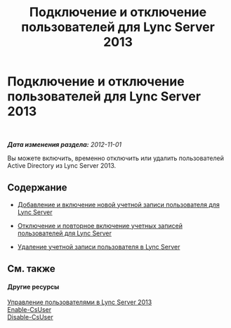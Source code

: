 ﻿---
title: Подключение и отключение пользователей для Lync Server 2013
TOCTitle: Подключение и отключение пользователей для Lync Server 2013
ms:assetid: 796ac454-58a9-41ac-80c2-3723a127d214
ms:mtpsurl: https://technet.microsoft.com/ru-ru/library/JJ688099(v=OCS.15)
ms:contentKeyID: 49888051
ms.date: 05/19/2016
mtps_version: v=OCS.15
ms.translationtype: HT
---

# Подключение и отключение пользователей для Lync Server 2013

 

_**Дата изменения раздела:** 2012-11-01_

Вы можете включить, временно отключить или удалить пользователей Active Directory из Lync Server 2013.

## Содержание

  - [Добавление и включение новой учетной записи пользователя для Lync Server](lync-server-2013-add-and-enable-user-account-for-lync-server.md)

  - [Отключение и повторное включение учетных записей пользователей для Lync Server](lync-server-2013-disable-or-re-enable-user-account-for-lync-server.md)

  - [Удаление учетной записи пользователя в Lync Server](lync-server-2013-remove-a-user-account-from-lync-server.md)

## См. также

#### Другие ресурсы

[Управление пользователями в Lync Server 2013](lync-server-2013-managing-users-in-lync-server.md)  
[Enable-CsUser](enable-csuser.md)  
[Disable-CsUser](disable-csuser.md)

